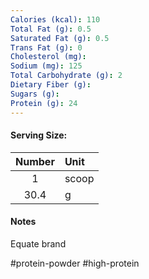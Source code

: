 ```yaml
---
Calories (kcal): 110
Total Fat (g): 0.5
Saturated Fat (g): 0.5
Trans Fat (g): 0
Cholesterol (mg): 
Sodium (mg): 125
Total Carbohydrate (g): 2
Dietary Fiber (g): 
Sugars (g): 
Protein (g): 24
---
```

#### Serving Size:

| Number | Unit  |
| :----: | :---- |
|   1    | scoop |
|  30.4  | g     |
#### Notes

Equate brand

#protein-powder #high-protein